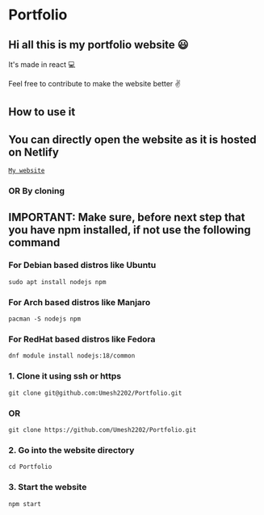 # Portfolio

## Hi all this is my portfolio website :smiley:

It's made in react :computer:

Feel free to contribute to make the website better :v:

## How to use it

## You can directly open the website as it is hosted on Netlify


[```My website```](https://dynamic-moxie-67bcb3.netlify.app/)
### OR By cloning

## IMPORTANT: Make sure, before next step that you have npm installed, if not use the following command

### For Debian based distros like Ubuntu

```
sudo apt install nodejs npm
```

### For Arch based distros like Manjaro

```
pacman -S nodejs npm
```

### For RedHat based distros like Fedora

```
dnf module install nodejs:18/common
```


### 1. Clone it using ssh or https

```
git clone git@github.com:Umesh2202/Portfolio.git
```

### OR

```
git clone https://github.com/Umesh2202/Portfolio.git
```

### 2. Go into the website directory

```
cd Portfolio
```

### 3. Start the website

```
npm start
```
